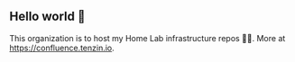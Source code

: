 ## Hello world 👋
This organization is to host my Home Lab infrastructure repos 🏡🎐.
More at <https://confluence.tenzin.io>.
